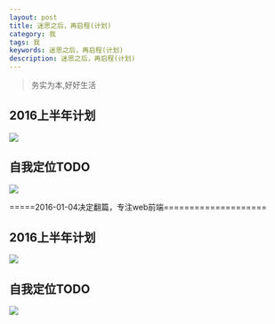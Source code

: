 ```yaml
---
layout: post
title: 迷思之后，再启程(计划)
category: 我
tags: 我
keywords: 迷思之后，再启程(计划)
description: 迷思之后，再启程(计划)
---
```


> 务实为本,好好生活

## 2016上半年计划

![](https://github.com/dingyiming/dingyiming.github.io/blob/master/pics/2016todo.png?raw=true)

## 自我定位TODO

![](https://github.com/dingyiming/dingyiming.github.io/blob/master/pics/todo.png?raw=true)


=====2016-01-04决定翻篇，专注web前端====================

## 2016上半年计划

![](https://github.com/dingyiming/dingyiming.github.io/blob/master/pics/xmind/2016.png?raw=true)

## 自我定位TODO

![](https://github.com/dingyiming/dingyiming.github.io/blob/master/pics/xmind/TODO.png?raw=true)